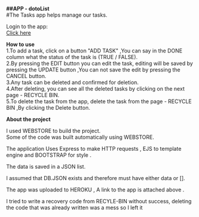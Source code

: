 **##APP - dotoList** <br>
#The Tasks app helps manage our tasks.<br>

Login to the app: <br>
[Click here](https://todolisttz.herokuapp.com/) <br>

**How to use**<br>
1.To add a task, click on a button "ADD TASK" ,You can say in the DONE column what the status of the task is (TRUE / FALSE).<br>
2.By pressing the EDIT button you can edit the task, editing will be saved by pressing the UPDATE button ,You can not save the edit by pressing the CANCEL button.<br>
3.Any task can be deleted and confirmed for deletion.<br>
4.After deleting, you can see all the deleted tasks by clicking on the next page - RECYCLE BIN.<br>
5.To delete the task from the app, delete the task from the page - RECYCLE BIN ,By clicking the Delete button.<br>

**About the project**<br>

I used WEBSTORE to build the project.<br>
Some of the code was built automatically using WEBSTORE.<br>

The application Uses Express to make HTTP requests , EJS to template engine and BOOTSTRAP for style .<br>

The data is saved in a JSON list.

I assumed that DB.JSON exists and therefore must have either data or [].<br>

The app was uploaded to HEROKU , A link to the app is attached above .<br> 

I tried to write a recovery code from RECYLE-BIN without success, deleting the code that was already written was a mess so I left it<br> 





